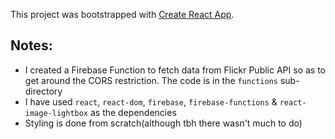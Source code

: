 This project was bootstrapped with [Create React App](https://github.com/facebookincubator/create-react-app).

## Notes: 

- I created a Firebase Function to fetch data from Flickr Public API so as to get around the CORS restriction. The code is in the `functions` sub-directory
- I have used `react`, `react-dom`, `firebase`, `firebase-functions` & `react-image-lightbox` as the dependencies
- Styling is done from scratch(although tbh there wasn't much to do)
